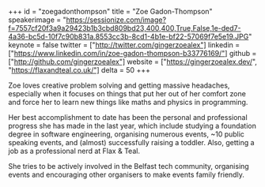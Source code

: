 ﻿+++
id = "zoegadonthompson"
title = "Zoe Gadon-Thompson"
speakerimage = "https://sessionize.com/image?f=7557cf20f3a9a29423b1b3cbd809bd23,400,400,True,False,1e-ded7-4a36-bc5d-10f7c90b831a.8553cc3b-8cd1-4b1e-bf22-57069f7e5e19.JPG"
keynote = false
twitter = ["http://twitter.com/gingerzoealex"]
linkedin = ["https://www.linkedin.com/in/zoe-gadon-thompson-b33776169/"]
github = ["http://github.com/gingerzoealex"]
website = ["https://gingerzoealex.dev/", "https://flaxandteal.co.uk/"]
delta = 50
+++

Zoe loves creative problem solving and getting massive headaches, especially when it focuses on things that put her out of her comfort zone and force her to learn new things like maths and physics in programming. 

Her best accomplishment to date has been the personal and professional progress she has made in the last year, which include studying a foundation degree in software engineering, organising numerous events, ~10 public speaking events, and (almost) successfully raising a toddler. Also, getting a job as a professional nerd at Flax & Teal.

She tries to be actively involved in the Belfast tech community, organising events and encouraging other organisers to make events family friendly. 